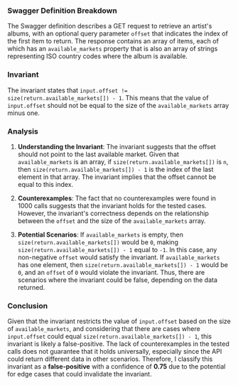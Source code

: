 ### Swagger Definition Breakdown
The Swagger definition describes a GET request to retrieve an artist's albums, with an optional query parameter `offset` that indicates the index of the first item to return. The response contains an array of items, each of which has an `available_markets` property that is also an array of strings representing ISO country codes where the album is available.

### Invariant
The invariant states that `input.offset != size(return.available_markets[]) - 1`. This means that the value of `input.offset` should not be equal to the size of the `available_markets` array minus one.

### Analysis
1. **Understanding the Invariant**: The invariant suggests that the offset should not point to the last available market. Given that `available_markets` is an array, if `size(return.available_markets[])` is `n`, then `size(return.available_markets[]) - 1` is the index of the last element in that array. The invariant implies that the offset cannot be equal to this index.

2. **Counterexamples**: The fact that no counterexamples were found in 1000 calls suggests that the invariant holds for the tested cases. However, the invariant's correctness depends on the relationship between the `offset` and the size of the `available_markets` array.

3. **Potential Scenarios**: If `available_markets` is empty, then `size(return.available_markets[])` would be `0`, making `size(return.available_markets[]) - 1` equal to `-1`. In this case, any non-negative `offset` would satisfy the invariant. If `available_markets` has one element, then `size(return.available_markets[]) - 1` would be `0`, and an `offset` of `0` would violate the invariant. Thus, there are scenarios where the invariant could be false, depending on the data returned.

### Conclusion
Given that the invariant restricts the value of `input.offset` based on the size of `available_markets`, and considering that there are cases where `input.offset` could equal `size(return.available_markets[]) - 1`, this invariant is likely a false-positive. The lack of counterexamples in the tested calls does not guarantee that it holds universally, especially since the API could return different data in other scenarios. Therefore, I classify this invariant as a **false-positive** with a confidence of **0.75** due to the potential for edge cases that could invalidate the invariant.
